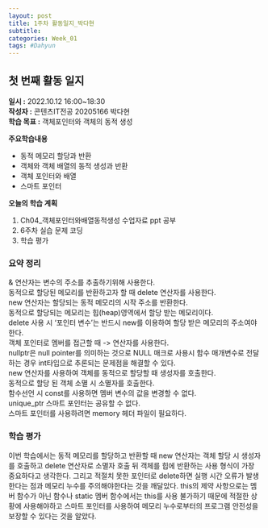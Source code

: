 ```yaml
---
layout: post
title: 1주차 활동일지_박다현
subtitle:
categories: Week_01
tags: #Dahyun
---
```

## 첫 번째 활동 일지
**일시 :** 2022.10.12 16:00~18:30  
**작성자 :** 콘텐츠IT전공 20205166 박다현  
**학습 목표 :** 객체포인터와 객체의 동적 생성  

**주요학습내용**
- 동적 메모리 할당과 반환
- 객체와 객체 배열의 동적 생성과 반환
- 객체 포인터와 배열
- 스마트 포인터  

**오늘의 학습 계획**
1. Ch04_객체포인터와배열동적생성 수업자료 ppt 공부
2. 6주차 실습 문제 코딩  
3. 학습 평가
### 요약 정리
& 연산자는 변수의 주소를 추출하기위해 사용한다.  
동적으로 할당된 메모리를 반환하고자 할 때 delete 연산자를 사용한다.  
new 연산자는 할당되는 동적 메모리의 시작 주소를 반환한다.  
동적으로 할당되는 메모리는 힙(heap)영역에서 할당 받는 메모리이다.  
delete 사용 시 ‘포인터 변수’는 반드시 new를 이용하여 할당 받은 메모리의 주소여야 한다.  
객체 포인터로 멤버를 접근할 때 -> 연산자를 사용한다.  
nullptr은 null pointer를 의미하는 것으로 NULL 매크로 사용시 함수 매개변수로 전달하는 경우 int타입으로 추론되는 문제점을 해결할 수 있다.  
new 연산자를 사용하여 객체를 동적으로 할당할 때 생성자를 호출한다.  
동적으로 할당 된 객체 소멸 시 소멸자를 호출한다.  
함수선언 시 const를 사용하면 멤버 변수의 값을 변경할 수 없다.  
unique_ptr 스마트 포인터는 공유할 수 없다.  
스마트 포인터를 사용하려면 memory 헤더 파일이 필요하다.
### 학습 평가
이번 학습에서는 동적 메모리를 할당하고 반환할 때 new 연산자는 객체 할당 시 생성자를 호출하고 delete 연산자로 소멸자 호출 뒤 객체를 힙에 반환하는 사용 형식이 가장 중요하다고 생각한다. 그리고 적절치 못한 포인터로 delete하면 실행 시간 오류가 발생한다는 점과 메모리 누수를 주의해야한다는 것을 깨달았다. this의 제약 사항으로는 멤버 함수가 아닌 함수나 static 멤버 함수에서는 this를 사용 불가하기 때문에 적절한 상황에 사용해야하고 스마트 포인터를 사용하여 메모리 누수로부터의 프로그램 안전성을 보장할 수 있다는 것을 알았다.


